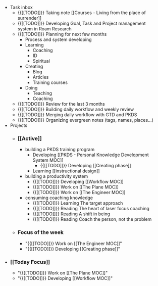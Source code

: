- Task inbox
    - {{[[TODO]]}} Taking note [[Courses - Living from the place of surrender]]
    - {{[[TODO]]}} Developing Goal, Task and Project management system in Roam Research
    - {{[[TODO]]}} Planning for next few months
        - Process and system developing
        - Learning
            - Coaching
            - ID
            - Spiritual
        - Creating
            - Blog
            - Articles
            - Training courses
        - Doing
            - Teaching
            - Coaching
    - {{[[TODO]]}} Review for the last 3 months
    - {{[[TODO]]}} Building daily workflow and weekly review
    - {{[[TODO]]}} Merging daily workflow with GTD and PKDS
    - {{[[TODO]]}} Organizing evergreen notes (tags, names, places...)
- Projects
    - ### [[Active]]
        - building a PKDS training program
            - Developing [[PKDS - Personal Knowledge Development System MOC]]
                - {{[[TODO]]}} Developing [[Creating phase]]
            - Learning [[instructional design]]
        - building a productivity system
            - {{[[TODO]]}} Developing [[Workflow MOC]]
            - {{[[TODO]]}} Work on [[The Plane MOC]]
            - {{[[TODO]]}} Work on [[The Engineer MOC]]
        - consuming coaching knowledge
            - {{[[TODO]]}} Learning The target approach
            - {{[[TODO]]}} Reading The heart of laser focus coaching
            - {{[[TODO]]}} Reading A shift in being
            - {{[[TODO]]}} Reading Coach the person, not the problem
    - ### Focus of the week
        - "{{[[TODO]]}} Work on [[The Engineer MOC]]"
        - "{{[[TODO]]}} Developing [[Creating phase]]"
- ### [[Today Focus]]
    - "{{[[TODO]]}} Work on [[The Plane MOC]]"
    - "{{[[TODO]]}} Developing [[Workflow MOC]]"
